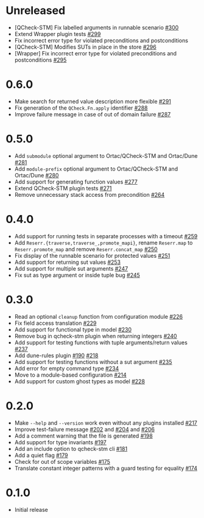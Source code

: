 # Unreleased

- [QCheck-STM] Fix labelled arguments in runnable scenario
  [\#300](https://github.com/ocaml-gospel/ortac/pull/300)
- Extend Wrapper plugin tests
  [\#299](https://github.com/ocaml-gospel/ortac/pull/299)
- Fix incorrect error type for violated preconditions and postconditions
- [QCheck-STM] Modifies SUTs in place in the store
  [\#296](https://github.com/ocaml-gospel/ortac/pull/296)
- [Wrapper] Fix incorrect error type for violated preconditions and
  postconditions
  [\#295](https://github.com/ocaml-gospel/ortac/pull/295)

# 0.6.0

- Make search for returned value description more flexible
  [\#291](https://github.com/ocaml-gospel/ortac/pull/291)
- Fix generation of the `QCheck.Fn.apply` identifier
  [\#288](https://github.com/ocaml-gospel/ortac/pull/288)
- Improve failure message in case of out of domain failure
  [\#287](https://github.com/ocaml-gospel/ortac/pull/287)

# 0.5.0

- Add `submodule` optional argument to Ortac/QCheck-STM and Ortac/Dune
  [\#281](https://github.com/ocaml-gospel/ortac/pull/281)
- Add `module-prefix` optional argument to Ortac/QCheck-STM and Ortac/Dune
  [\#280](https://github.com/ocaml-gospel/ortac/pull/280)
- Add support for generating function values
  [\#277](https://github.com/ocaml-gospel/ortac/pull/277)
- Extend QCheck-STM plugin tests
  [\#271](https://github.com/ocaml-gospel/ortac/pull/271)
- Remove unnecessary stack access from precondition
  [\#264](https://github.com/ocaml-gospel/ortac/pull/264)

# 0.4.0

- Add support for running tests in separate processes with a timeout
  [\#259](https://github.com/ocaml-gospel/ortac/pull/259)
- Add `Reserr.{traverse,traverse_,promote_mapi}`, rename `Reserr.map` to
  `Reserr.promote_map` and remove `Reserr.concat_map`
  [\#250](https://github.com/ocaml-gospel/ortac/pull/250)
- Fix display of the runnable scenario for protected values
  [\#251](https://github.com/ocaml-gospel/ortac/pull/251)
- Add support for returning sut values
  [\#253](https://github.com/ocaml-gospel/ortac/pull/253)
- Add support for multiple sut arguments
  [\#247](https://github.com/ocaml-gospel/ortac/pull/247)
- Fix sut as type argument or inside tuple bug
  [\#245](https://github.com/ocaml-gospel/ortac/pull/245)

# 0.3.0

- Read an optional `cleanup` function from configuration module
  [\#226](https://github.com/ocaml-gospel/ortac/pull/226)
- Fix field access translation
  [\#229](https://github.com/ocaml-gospel/ortac/pull/229)
- Add support for functional type in model
  [\#230](https://github.com/ocaml-gospel/ortac/pull/230)
- Remove bug in qcheck-stm plugin when returning integers
  [\#240](https://github.com/ocaml-gospel/ortac/pull/240)
- Add support for testing functions with tuple arguments/return values
  [\#237](https://github.com/ocaml-gospel/ortac/pull/237)
- Add dune-rules plugin
  [\#190](https://github.com/ocaml-gospel/ortac/pull/190)
  [\#218](https://github.com/ocaml-gospel/ortac/pull/218)
- Add support for testing functions without a sut argument
  [\#235](https://github.com/ocaml-gospel/ortac/pull/235)
- Add error for empty command type
  [\#234](https://github.com/ocaml-gospel/ortac/pull/234)
- Move to a module-based configuration
  [\#214](https://github.com/ocaml-gospel/ortac/pull/214)
- Add support for custom ghost types as model
  [\#228](https://github.com/ocaml-gospel/ortac/pull/228)

# 0.2.0

- Make `--help` and `--version` work even without any plugins installed
  [\#217](https://github.com/ocaml-gospel/ortac/pull/217)
- Improve test-failure message
  [\#202](https://github.com/ocaml-gospel/ortac/pull/202) and
  [\#204](https://github.com/ocaml-gospel/ortac/pull/204) and
  [\#206](https://github.com/ocaml-gospel/ortac/pull/206)
- Add a comment warning that the file is generated
  [\#198](https://github.com/ocaml-gospel/ortac/pull/198)
- Add support for type invariants
  [\#197](https://github.com/ocaml-gospel/ortac/pull/197)
- Add an include option to qcheck-stm cli
  [\#181](https://github.com/ocaml-gospel/ortac/pull/181)
- Add a quiet flag
  [\#179](https://github.com/ocaml-gospel/ortac/pull/179)
- Check for out of scope variables
  [\#175](https://github.com/ocaml-gospel/ortac/pull/175)
- Translate constant integer patterns with a guard testing for equality
  [\#174](https://github.com/ocaml-gospel/ortac/pull/174)

# 0.1.0

- Initial release
